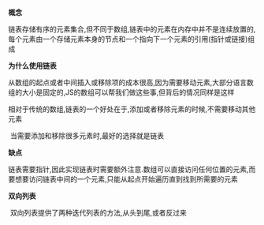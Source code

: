**概念**

​	链表存储有序的元素集合,但不同于数组,链表中的元素在内存中并不是连续放置的,每个元素由一个存储元素本身的节点和一个指向下一个元素的引用(指针或链接)组成

**为什么使用链表**

​	从数组的起点或者中间插入或移除项的成本很高,因为需要移动元素,大部分语言数组的大小是固定的,JS的数组可以帮我们做这些事,但背后的情况同样是这样

​	相对于传统的数组,链表的一个好处在于,添加或者移除元素的时候,不需要移动其他元素

​	当需要添加和移除很多元素时,最好的选择就是链表

**缺点**

​	链表需要指针,因此实现链表时需要额外注意.数组可以直接访问任何位置的元素,而要想要访问链表中间的一个元素,只能从起点开始遍历直到找到所需要的元素

**双向列表**

​	双向列表提供了两种迭代列表的方法,从头到尾,或者反过来

